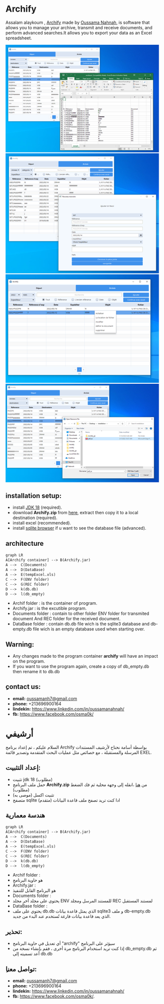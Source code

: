 # Archify


Assalam alaykoum , [Archify](https://github.com/OussamaNahnah/Archify)  made by  [Oussama Nahnah](https://www.linkedin.com/in/oussamanahnah/), is software that allows you to manage your archive, transmit and receive documents, and perform advanced searches.It allows you to export your data as an Excel spreadsheet.  

![alt text](https://github.com/OussamaNahnah/Archify/blob/main/Snapshots/screen1.png)
![alt text](https://github.com/OussamaNahnah/Archify/blob/main/Snapshots/screen2.png)
![alt text](https://github.com/OussamaNahnah/Archify/blob/main/Snapshots/screen3.png)
![alt text](https://github.com/OussamaNahnah/Archify/blob/main/Snapshots/screen4.png)


## installation setup:
-  install [JDK 18]( https://www.oracle.com/java/technologies/javase/jdk18-archive-downloads.html)  (required).
-  download **Archify.zip** from [here](https://github.com/OussamaNahnah/Archify/releases), extract then copy it to a local destination (required).
-  install excel (recommended).
-  install [sqlite browser]( https://sqlitebrowser.org/dl/) if u want to see the database file  (advanced).

## architecture
```mermaid
graph LR
A[Archify container] --> B(Archify.jar)
A -->  C(Documents)
A -->  D(DataBase)
A -->  E(tempExcel.xls)
C -->  F(ENV folder)
C -->  G(REC folder)
D -->  k(db.db)
D -->  l(db_empty)
```
- Archif folder : is the container of program.
- Archify.jar : is the excutible program.
- Documents folder : contain to other folder ENV folder for transmited document And REC folder for the received document.
- DataBase folder : contain db.db file wich is the sqlite3 database and db-empty.db file wich is an empty database used when starting over.

## Warning:
- Any changes made to the program container **archify** will have an impact on the program.
- If you want to  use the program again, create a copy of db_empty.db then rename it to db.db

 
## ِcontact us:
- **email:** oussamanh7@gmail.com 
- **phone:** +213696900164
- **lindekin:** https://www.linkedin.com/in/oussamanahnah/
- **fb:** https://www.facebook.com/osma0k/
# أرشيفي
السلام عليكم ، تم إعداد برنامج Archify بواسطة أسامة نحناح لأرشيف المستندات المرسلة والمستقبلة ، مع خصائص مثل عمليات البحث المتقدمة وتصدير قائمة EXEL.

## إعداد التثبيت:
- تثبيت jdk 18 (مطلوب)
- حمل ملف البرنامج  **Archify.zip** من [هنا](https://github.com/OussamaNahnah/Archify/releases) ،انقله إلى وجهة محلية ثم فك الضغط (مطلوب)
- تثبيت اكسل (موصى به)
- متصفح sqlite ادا كنت تريد تصفح ملف قاعدة البيانات (متقدم)

## هندسة معمارية
```mermaid
graph LR
A[Archify container] --> B(Archify.jar)
A -->  C(Documents)
A -->  D(DataBase)
A -->  E(tempExcel.xls)
C -->  F(ENV folder)
C -->  G(REC folder)
D -->  k(db.db)
D -->  l(db_empty)
```
- Archif folder :
- هو حاوية البرنامج
- Archify.jar :
- هو البرنامج القابل للتنفيذ
- Documents folder : 
- يحتوي على مجلد آخر مجلد ENV للمستند المرسل ومجلد REC لمستند المستقبل
- DataBase folder :
- يحتوي على ملف db.db الذي يمثل قاعدة بيانات sqlite3 و ملف db-empty.db الذي يعد قاعدة بيانات فارغة تُستخدم عند البدء من جديد.
## تحذير:
- أي تعديل في حاوية البرنامج "archify" سيؤثر على البرنامج
- إذا كنت تريد استخدام البرنامج مرة أخرى ، فقم بإنشاء نسخة من db_empty.db ثم أعد تسميته إلى db.db


## ِتواصل معنا:
- **email:** oussamanh7@gmail.com 
- **phone:** +213696900164
- **lindekin:** https://www.linkedin.com/in/oussamanahnah/
- **fb:** https://www.facebook.com/osma0k/.


